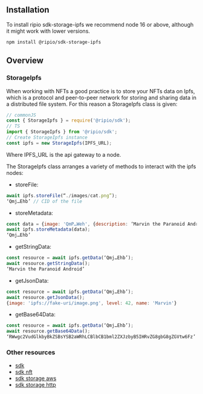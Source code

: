 ## Installation

To install ripio sdk-storage-ipfs we recommend node 16 or above, although it might work with lower versions.

```
npm install @ripio/sdk-storage-ipfs
```

## Overview

### StorageIpfs

When working with NFTs a good practice is to store your NFTs data on Ipfs, which is a protocol and peer-to-peer network for storing and sharing data in a distributed file system. For this reason a StorageIpfs class is given:

```javascript
// commonJS
const { StorageIpfs } = require('@ripio/sdk');
// TS
import { StorageIpfs } from '@ripio/sdk';
// Create StorageIpfs instance
const ipfs = new StorageIpfs(IPFS_URL);
```

Where IPFS_URL is the api gateway to a node.

The StorageIpfs class arranges a variety of methods to interact with the ipfs nodes:

- storeFile:

```javascript
await ipfs.storeFile(“./images/cat.png”);
‘Qmj…Ehb’ // CID of the file
```

- storeMetadata:

```javascript
const data = {image: 'QmP…Weh', {description: ‘Marvin the Paranoid Android’} };
await ipfs.storeMetadata(data);
‘Qmj…Ehb’
```

- getStringData:

```javascript
const resource = await ipfs.getData(‘Qmj…Ehb’);
await resource.getStringData();
‘Marvin the Paranoid Android’
```

- getJsonData:

```javascript
const resource = await ipfs.getData(‘Qmj…Ehb’);
await resource.getJsonData();
{image: 'ipfs://fake-uri/image.png', level: 42, name: 'Marvin'}
```

- getBase64Data:

```javascript
const resource = await ipfs.getData(‘Qmj…Ehb’);
await resource.getBase64Data();
‘RWwgc2VudGlkbyBkZSBsYSB2aWRhLCBlbCB1bml2ZXJzbyB5IHRvZG8gbG8gZGVtw6Fz’
```

### Other resources

- [sdk](https://ripio.github.io/sdkjs/sdk)
- [sdk nft](https://ripio.github.io/sdkjs/sdk-nft)
- [sdk storage aws](https://ripio.github.io/sdkjs/sdk-storage-aws)
- [sdk storage http](https://ripio.github.io/sdkjs/sdk-storage-http)